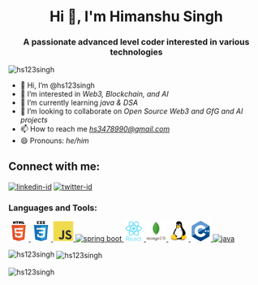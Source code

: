 <h1 align="center">Hi 👋, I'm Himanshu Singh</h1>
<h3 align="center">A passionate advanced level coder interested in various technologies</h3>

<p align="left"> <img src="https://komarev.com/ghpvc/?username=hs123singh&label=Profile%20views&color=0e75b6&style=flat" alt="hs123singh" /> </p>

- 👋 Hi, I’m @hs123singh
- 👀 I’m interested in *Web3, Blockchain, and AI*
- 🌱 I’m currently learning *java & DSA*
- 💞 I’m looking to collaborate on *Open Source Web3 and GfG and AI projects*
- 📫 How to reach me *hs3478990@gmail.com*
- 😄 Pronouns: *he/him*
  

<h2 align="left">Connect with me:</h2>
<p align="left">
<a href="https://www.linkedin.com/in/himanshu-singh-190952282?utm_source=share&utm_campaign=share_via&utm_content=profile&utm_medium=android_app" target="blank"><img align="center" src="https://upload.wikimedia.org/wikipedia/commons/c/ca/LinkedIn_logo_initials.png" alt="linkedin-id" height="30" width="40" /></a>
<a href="https://x.com/Himanshu5649?t=0gXznczkNG6w84G2L5U7fA&s=09" target="blank"><img align="center" src="https://img.freepik.com/free-vector/new-2023-twitter-logo-x-icon-design_1017-45418.jpg?t=st=1725116170~exp=1725119770~hmac=5a938303e5374597993fe9e4f6541c6ff3f5e6c8844bf9ae32d83aa2fdb34271&w=1060" alt="twitter-id" height="30" width="40" /></a>
</p>

<h3 align="left">Languages and Tools:</h3>
<p align="left"> 
<a href="https://www.w3.org/html/" target="_blank"> <img src="https://raw.githubusercontent.com/devicons/devicon/master/icons/html5/html5-original-wordmark.svg" alt="html5" width="40" height="40"/> </a> 
<a href="https://www.w3schools.com/css/" target="_blank"> <img src="https://raw.githubusercontent.com/devicons/devicon/master/icons/css3/css3-original-wordmark.svg" alt="css3" width="40" height="40"/> </a> 
<a href="https://developer.mozilla.org/en-US/docs/Web/JavaScript" target="_blank"> <img src="https://raw.githubusercontent.com/devicons/devicon/master/icons/javascript/javascript-original.svg" alt="javascript" width="40" height="40"/> </a> 
<a href="https://nodejs.org" target="_blank"> <img src="https://miro.medium.com/v2/resize:fit:1100/format:webp/0*5FEJ7emIEAxZRCQF" alt="spring boot" width="40" height="40"/> </a> 
<a href="https://reactjs.org/" target="_blank"> <img src="https://raw.githubusercontent.com/devicons/devicon/master/icons/react/react-original-wordmark.svg" alt="react" width="40" height="40"/> </a> 
<a href="https://www.mongodb.com/" target="_blank"> <img src="https://raw.githubusercontent.com/devicons/devicon/master/icons/mongodb/mongodb-original-wordmark.svg" alt="mongodb" width="40" height="40"/> </a> 
<a href="https://www.linux.org/" target="_blank"> <img src="https://raw.githubusercontent.com/devicons/devicon/master/icons/linux/linux-original.svg" alt="linux" width="40" height="40"/> </a> 
<!-- <a href="https://www.cprogramming.com/" target="_blank"> <img src="https://raw.githubusercontent.com/devicons/devicon/master/icons/c/c-original.svg" alt="c" width="40" height="40"/> </a>  -->
<a href="https://www.cplusplus.com/" target="_blank"> <img src="https://raw.githubusercontent.com/devicons/devicon/master/icons/cplusplus/cplusplus-original.svg" alt="cplusplus" width="40" height="40"/> </a> 
<a href="https://www.java.org/" target="_blank"> <img src="https://cdn4.iconfinder.com/data/icons/logos-and-brands/512/181_Java_logo_logos-1024.png" alt="java" width="40" height="40"/> </a>
</p>

<p><img align="left" src="https://github-readme-stats.vercel.app/api/top-langs?username=hs123singh&show_icons=true&locale=en&layout=compact" alt="hs123singh" /></p>

<p>&nbsp;<img align="center" src="https://github-readme-stats.vercel.app/api?username=hs123singh&show_icons=true&locale=en" alt="hs123singh" /></p>

<p><img align="center" src="https://github-readme-streak-stats.herokuapp.com/?user=hs123singh&" alt="hs123singh" /></p>
